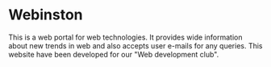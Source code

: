 # Webinston
This is a web portal for web technologies.
It provides wide information about new trends in web and also accepts user e-mails for any queries.
This website have been developed for our "Web development club".
